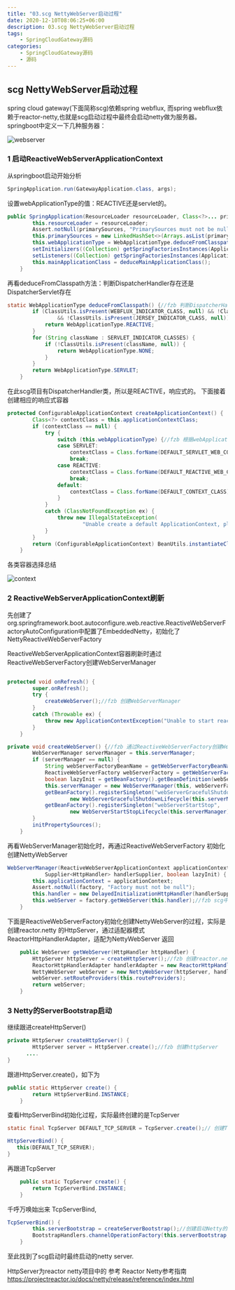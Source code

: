 ```yaml
---
title: "03.scg NettyWebServer启动过程"
date: 2020-12-10T08:06:25+06:00
description: 03.scg NettyWebServer启动过程
tags:
    - SpringCloudGateway源码
categories:
    - SpringCloudGateway源码
    - 源码
---
```


## scg NettyWebServer启动过程
spring cloud gateway(下面简称scg)依赖spring webflux, 而spring webflux依赖于reactor-netty,也就是scg启动过程中最终会启动netty做为服务器。
springboot中定义一下几种服务器：

![webserver](https://gitee.com/fengzhenbing/picgo/raw/master/webserver.png)

### 1 启动ReactiveWebServerApplicationContext 
从springboot启动开始分析
```java
SpringApplication.run(GatewayApplication.class, args);
```
设置webApplicationType的值：REACTIVE还是servlet的。
```java
public SpringApplication(ResourceLoader resourceLoader, Class<?>... primarySources) {
		this.resourceLoader = resourceLoader;
		Assert.notNull(primarySources, "PrimarySources must not be null");
		this.primarySources = new LinkedHashSet<>(Arrays.asList(primarySources));
		this.webApplicationType = WebApplicationType.deduceFromClasspath();//fzb 通过类路径中类，推测web应用类型：REACTIVE还是servlet的。
		setInitializers((Collection) getSpringFactoriesInstances(ApplicationContextInitializer.class));
		setListeners((Collection) getSpringFactoriesInstances(ApplicationListener.class));
		this.mainApplicationClass = deduceMainApplicationClass();
	}
```
再看deduceFromClasspath方法：判断DispatcherHandler存在还是DispatcherServlet存在
```java
static WebApplicationType deduceFromClasspath() {//fzb 判断DispatcherHandler存在还是DispatcherServlet存在
		if (ClassUtils.isPresent(WEBFLUX_INDICATOR_CLASS, null) && !ClassUtils.isPresent(WEBMVC_INDICATOR_CLASS, null)
				&& !ClassUtils.isPresent(JERSEY_INDICATOR_CLASS, null)) {
			return WebApplicationType.REACTIVE;
		}
		for (String className : SERVLET_INDICATOR_CLASSES) {
			if (!ClassUtils.isPresent(className, null)) {
				return WebApplicationType.NONE;
			}
		}
		return WebApplicationType.SERVLET;
	}
```
在此scg项目有DispatcherHandler类，所以是REACTIVE，响应式的。
下面接着创建相应的响应式容器
```java
protected ConfigurableApplicationContext createApplicationContext() {
		Class<?> contextClass = this.applicationContextClass;
		if (contextClass == null) {
			try {
				switch (this.webApplicationType) {//fzb 根据webApplicationType类型创建不同的context容器
				case SERVLET:
					contextClass = Class.forName(DEFAULT_SERVLET_WEB_CONTEXT_CLASS);
					break;
				case REACTIVE:
					contextClass = Class.forName(DEFAULT_REACTIVE_WEB_CONTEXT_CLASS);//fzb scg创建的容器
					break;
				default:
					contextClass = Class.forName(DEFAULT_CONTEXT_CLASS);
				}
			}
			catch (ClassNotFoundException ex) {
				throw new IllegalStateException(
						"Unable create a default ApplicationContext, please specify an ApplicationContextClass", ex);
			}
		}
		return (ConfigurableApplicationContext) BeanUtils.instantiateClass(contextClass);
	}
```
各类容器选择总结

![context](https://gitee.com/fengzhenbing/picgo/raw/master/context.png)

### 2  ReactiveWebServerApplicationContext刷新
先创建了
org.springframework.boot.autoconfigure.web.reactive.ReactiveWebServerFactoryAutoConfiguration中配置了EmbeddedNetty，初始化了NettyReactiveWebServerFactory

ReactiveWebServerApplicationContext容器刷新时通过ReactiveWebServerFactory创建WebServerManager
```java

protected void onRefresh() {
		super.onRefresh();
		try {
			createWebServer();//fzb 创建WebServerManager
		}
		catch (Throwable ex) {
			throw new ApplicationContextException("Unable to start reactive web server", ex);
		}
	}

private void createWebServer() {//fzb 通过ReactiveWebServerFactory创建WebServerManager
		WebServerManager serverManager = this.serverManager;
		if (serverManager == null) {
			String webServerFactoryBeanName = getWebServerFactoryBeanName();
			ReactiveWebServerFactory webServerFactory = getWebServerFactory(webServerFactoryBeanName);//fzb 获取EmbeddedNetty配置的ReactiveWebServerFactory
			boolean lazyInit = getBeanFactory().getBeanDefinition(webServerFactoryBeanName).isLazyInit();
			this.serverManager = new WebServerManager(this, webServerFactory, this::getHttpHandler, lazyInit);//fzb 创建
			getBeanFactory().registerSingleton("webServerGracefulShutdown",
					new WebServerGracefulShutdownLifecycle(this.serverManager));
			getBeanFactory().registerSingleton("webServerStartStop",
					new WebServerStartStopLifecycle(this.serverManager));
		}
		initPropertySources();
	}
```
再看WebServerManager初始化时，再通过ReactiveWebServerFactory 初始化创建NettyWebServer  
```java
WebServerManager(ReactiveWebServerApplicationContext applicationContext, ReactiveWebServerFactory factory,
			Supplier<HttpHandler> handlerSupplier, boolean lazyInit) {
		this.applicationContext = applicationContext;
		Assert.notNull(factory, "Factory must not be null");
		this.handler = new DelayedInitializationHttpHandler(handlerSupplier, lazyInit);
		this.webServer = factory.getWebServer(this.handler);//fzb scg中创建NettyWebServer
	}
```

下面是ReactiveWebServerFactory初始化创建NettyWebServer的过程，实际是创建reactor.netty 的HttpServer，通过适配器模式ReactorHttpHandlerAdapter，适配为NettyWebServer 返回
```java
	public WebServer getWebServer(HttpHandler httpHandler) {
		HttpServer httpServer = createHttpServer();//fzb 创建reactor.netty 的HttpServer
		ReactorHttpHandlerAdapter handlerAdapter = new ReactorHttpHandlerAdapter(httpHandler);//通过ReactorHttpHandlerAdapter适配器模式适配
		NettyWebServer webServer = new NettyWebServer(httpServer, handlerAdapter, this.lifecycleTimeout, getShutdown());//HttpServer 适配为NettyWebServer
		webServer.setRouteProviders(this.routeProviders);
		return webServer;
	}
```

### 3  Netty的ServerBootstrap启动

继续跟进createHttpServer()
```java
private HttpServer createHttpServer() {
		HttpServer server = HttpServer.create();//fzb 创建httpServer
      ....
}
```
跟进HttpServer.create()，如下为
```java
public static HttpServer create() {
		return HttpServerBind.INSTANCE;
	}
```
查看HttpServerBind初始化过程，实际最终创建的是TcpServer
```java
static final TcpServer DEFAULT_TCP_SERVER = TcpServer.create();// 创建TcpServer

HttpServerBind() {
   this(DEFAULT_TCP_SERVER);
}

```
再跟进TcpServer
```java
	public static TcpServer create() {
		return TcpServerBind.INSTANCE;
	}
```
千呼万唤始出来 TcpServerBind,
```java
TcpServerBind() {
		this.serverBootstrap = createServerBootstrap();//创建启动Netty的服务端serverBootstrap
		BootstrapHandlers.channelOperationFactory(this.serverBootstrap, TcpUtils.TCP_OPS);
	}
```
至此找到了scg启动时最终启动的netty server.


HttpServer为reactor netty项目中的
参考 Reactor Netty参考指南 https://projectreactor.io/docs/netty/release/reference/index.html










